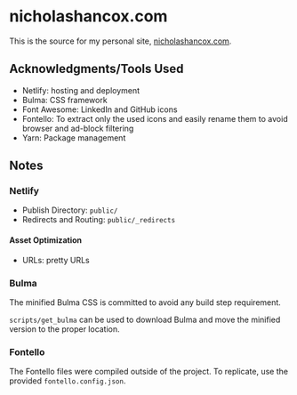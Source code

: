 # nicholashancox.com

This is the source for my personal site, [nicholashancox.com](https://nicholashancox.com).

## Acknowledgments/Tools Used

* Netlify: hosting and deployment
* Bulma: CSS framework
* Font Awesome: LinkedIn and GitHub icons
* Fontello: To extract only the used icons and easily rename them to avoid browser and ad-block filtering
* Yarn: Package management

## Notes

### Netlify

* Publish Directory: `public/`
* Redirects and Routing: `public/_redirects`

#### Asset Optimization

* URLs: pretty URLs

### Bulma

The minified Bulma CSS is committed to avoid any build step requirement.

`scripts/get_bulma` can be used to download Bulma and move the minified version to the proper location.

### Fontello

The Fontello files were compiled outside of the project. To replicate, use the provided `fontello.config.json`.
